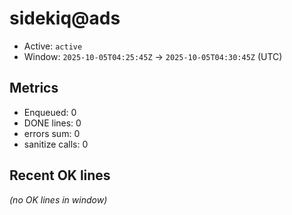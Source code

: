 # sidekiq@ads

- Active: `active`
- Window: `2025-10-05T04:25:45Z` → `2025-10-05T04:30:45Z` (UTC)

## Metrics
- Enqueued: 0
- DONE lines: 0
- errors sum: 0
- sanitize calls: 0

## Recent OK lines
_(no OK lines in window)_
